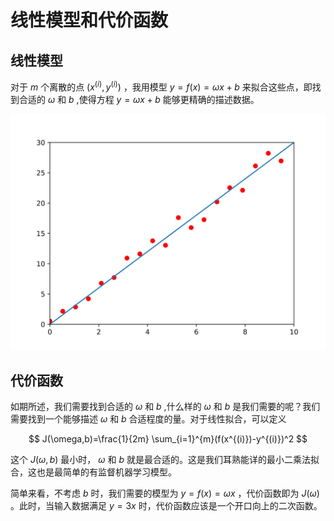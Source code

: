 # 线性模型和代价函数

## 线性模型

对于 $m$ 个离散的点 $(x^{(i)},y^{(i)})$ ，我用模型 $y=f(x)=\omega x+b$ 来拟合这些点，即找到合适的 $\omega$ 和 $b$ ,使得方程 $y=\omega x+b$ 能够更精确的描述数据。

![](图片/1.svg)

## 代价函数

如期所述，我们需要找到合适的 $\omega$ 和 $b$ ,什么样的 $\omega$ 和 $b$ 是我们需要的呢？我们需要找到一个能够描述 $\omega$ 和 $b$ 合适程度的量。对于线性拟合，可以定义

$$
J(\omega,b)=\frac{1}{2m} \sum_{i=1}^{m}(f(x^{(i)})-y^{(i)})^2
$$

这个 $J(\omega,b)$ 最小时， $\omega$ 和 $b$ 就是最合适的。这是我们耳熟能详的最小二乘法拟合，这也是最简单的有监督机器学习模型。

简单来看，不考虑 $b$ 时，我们需要的模型为 $y=f(x)=\omega x$ ，代价函数即为 $J(\omega)$ 。此时，当输入数据满足 $y=3 x$ 时，代价函数应该是一个开口向上的二次函数。
